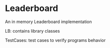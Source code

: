 # Leaderboard
An in memory Leaderboard implementation

LB: contains library classes

TestCases: test cases to verify programs behavior


